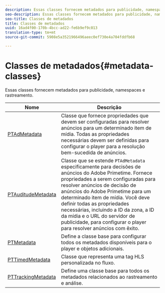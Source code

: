 ```yaml
---
description: Essas classes fornecem metadados para publicidade, namespaces e rastreamento.
seo-description: Essas classes fornecem metadados para publicidade, namespaces e rastreamento.
seo-title: Classes de metadados
title: Classes de metadados
uuid: 16ad4f00-170b-4bcc-ad22-fe6b9ef9c013
translation-type: tm+mt
source-git-commit: 5908e5a3521966496aeec0ef730e4a704fddfb68

---
```



# Classes de metadados{#metadata-classes}

Essas classes fornecem metadados para publicidade, namespaces e rastreamento.

| Nome | Descrição |
|---|---|
| [PTAdMetadata](https://help.adobe.com/en_US/primetime/api/psdk/appledoc/Classes/PTAdMetadata.html) | Classe que fornece propriedades que devem ser configuradas para resolver anúncios para um determinado item de mídia. Todas as propriedades necessárias devem ser definidas para configurar o player para a resolução bem-sucedida de anúncios. |
| [PTAuditudeMetadata](https://help.adobe.com/en_US/primetime/api/psdk/appledoc/Classes/PTAuditudeMetadata.html) | Classe que se estende `PTAdMetadata` especificamente para decisões de anúncios do Adobe Primetime. Fornece propriedades a serem configuradas para resolver anúncios de decisão de anúncios do Adobe Primetime para um determinado item de mídia. Você deve definir todas as propriedades necessárias, incluindo a ID da zona, a ID da mídia e o URL do servidor de publicidade, para configurar o player para resolver anúncios com êxito. |
| [PTMetadata](https://help.adobe.com/en_US/primetime/api/psdk/appledoc/Classes/PTMetadata.html) | Define a classe base para configurar todos os metadados disponíveis para o player e objetos adicionais. |
| [PTTimedMetadata](https://help.adobe.com/en_US/primetime/api/psdk/appledoc/Classes/PTTimedMetadata.html) | Classe que representa uma tag HLS personalizada no fluxo. |
| [PTTrackingMetadata](https://help.adobe.com/en_US/primetime/api/psdk/appledoc/Classes/PTTrackingMetadata.html) | Define uma classe base para todos os metadados relacionados ao rastreamento e análise. |

